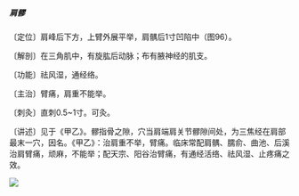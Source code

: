 ##### 肩髎

〔定位〕肩峰后下方，上臂外展平举，肩髃后1寸凹陷中（图96）。

〔解剖〕在三角肌中，有旋肱后动脉；布有腋神经的肌支。

〔功能〕祛风湿，通经络。

〔主治〕臂痛，肩重不能举。

〔刺灸〕直刺0.5~1寸。可灸。

〔讲述〕见于《甲乙》。髎指骨之隙，穴当肩端肩关节髎隙间处，为三焦经在肩部最末一穴，因名。《甲乙》：治肩重不举，臂痛。临床常配肩髃、臑俞、曲池、后溪治肩臂痛，顽麻，不能举；配天宗、阳谷治臂痛，有通经活络、祛风湿、止疼痛之效。

![](./img/图96.jpg)
